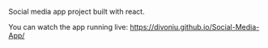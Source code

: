 
Social media app project built with react.

You can watch the app running live:
https://divoniu.github.io/Social-Media-App/

